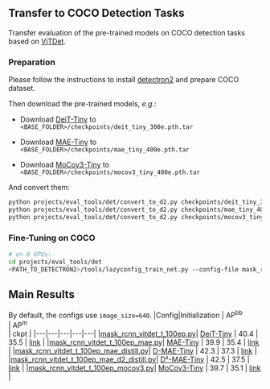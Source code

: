 ## Transfer to COCO Detection Tasks
Transfer evaluation of the pre-trained models on COCO detection tasks based on [ViTDet](https://github.com/facebookresearch/detectron2/blob/main/projects/ViTDet).

### Preparation
Please follow the instructions to install [detectron2](https://github.com/facebookresearch/detectron2) and prepare COCO dataset.

Then download the pre-trained models, *e.g.*: 

* Download [DeiT-Tiny](https://drive.google.com/file/d/1RvhE2HucdWYHhKmPfHQW2A4EPpCHSYN_/view?usp=sharing) to `<BASE_FOLDER>/checkpoints/deit_tiny_300e.pth.tar`

* Download [MAE-Tiny](https://drive.google.com/file/d/1ZQYlvCPLZrJDqn2lp4GCIVL246WPqgEf/view?usp=sharing) to `<BASE_FOLDER>/checkpoints/mae_tiny_400e.pth.tar`

* Download [MoCov3-Tiny](https://drive.google.com/file/d/1RI0mU-PweAVIXs_hNOx-Xw3VRhN7w6un/view?usp=sharing) to `<BASE_FOLDER>/checkpoints/mocov3_tiny_400e.pth.tar`

And convert them:
```bash
python projects/eval_tools/det/convert_to_d2.py checkpoints/deit_tiny_300e.pth.tar checkpoints/deit_tiny_300e.pth -wp 'module.model.'
python projects/eval_tools/det/convert_to_d2.py checkpoints/mae_tiny_400e.pth.tar checkpoints/mae_tiny_400e.pth -wp 'module.model.'
python projects/eval_tools/det/convert_to_d2.py checkpoints/mocov3_tiny_400e.pth.tar checkpoints/mocov3_tiny_400e.pth -wp 'module.base_encoder.'
```

### Fine-Tuning on COCO
```bash
# on 8 GPUs:
cd projects/eval_tools/det
<PATH_TO_DETECTRON2>/tools/lazyconfig_train_net.py --config-file mask_rcnn_vitdet_t_100ep.py
```

## Main Results
By default, the configs use `image_size=640`.
|Config|Initialization | AP<sup>bb</sup><br> | AP<sup>m</sup><br> | ckpt | 
|---|---|---|---|---|
|[mask_rcnn_vitdet_t_100ep.py](mask_rcnn_vitdet_t_100ep.py)| [DeiT-Tiny](https://drive.google.com/file/d/1RvhE2HucdWYHhKmPfHQW2A4EPpCHSYN_/view?usp=sharing) | 40.4 | 35.5 | [link](https://drive.google.com/file/d/13EGdnjrvXsadnvnMETB2bwBs1iB_g8ZQ/view?usp=sharing) |
|[mask_rcnn_vitdet_t_100ep_mae.py](mask_rcnn_vitdet_t_100ep_mae.py)| [MAE-Tiny](https://drive.google.com/file/d/1ZQYlvCPLZrJDqn2lp4GCIVL246WPqgEf/view?usp=sharing) | 39.9 | 35.4 | [link](https://drive.google.com/file/d/18ttBrHFEje0LFDzF7RPVV767mh4oU-qp/view?usp=sharing) |
|[mask_rcnn_vitdet_t_100ep_mae_distill.py](mask_rcnn_vitdet_t_100ep_mae_distill.py)| [D-MAE-Tiny](https://drive.google.com/file/d/1OCDMUEdcPhwoCPWGN0kahsHST7tbQmFe/view?usp=sharing) | 42.3 | 37.3 | [link](https://drive.google.com/file/d/12iAH_hfTd57E-4XQzcWIPjWGp4V5Whq-/view?usp=sharing) |
|[mask_rcnn_vitdet_t_100ep_mae_d2_distill.py](mask_rcnn_vitdet_t_100ep_mae_d2_distill.py)| [D²-MAE-Tiny](https://drive.google.com/file/d/1gOKB8lSQ3IlOLNbi5Uc7saZO2mMClXNU/view?usp=sharing) | 42.5 | 37.5 | [link](https://drive.google.com/file/d/1gWNP2Z5mCnGHWSQsOmaQDGspkByMzjH2/view?usp=sharing) |
|[mask_rcnn_vitdet_t_100ep_mocov3.py](mask_rcnn_vitdet_t_100ep_mocov3.py)| [MoCov3-Tiny](https://drive.google.com/file/d/1RI0mU-PweAVIXs_hNOx-Xw3VRhN7w6un/view?usp=sharing) | 39.7 | 35.1 | [link](https://drive.google.com/file/d/1fdyj8n8BuyzCx1bIhhc7dF4XUN54myHs/view?usp=sharing) |